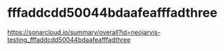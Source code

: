 # fffaddcdd50044bdaafeafffadthree
https://sonarcloud.io/summary/overall?id=neojarvis-testing_fffaddcdd50044bdaafeafffadthree
